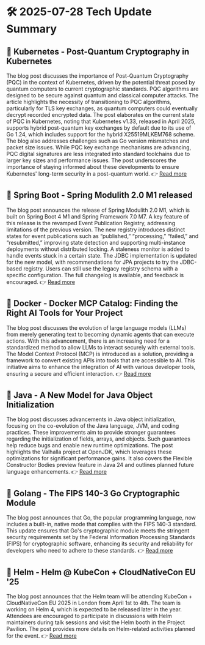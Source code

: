 # 🛠️ 2025-07-28 Tech Update Summary

## 🔹 Kubernetes - Post-Quantum Cryptography in Kubernetes
The blog post discusses the importance of Post-Quantum Cryptography (PQC) in the context of Kubernetes, driven by the potential threat posed by quantum computers to current cryptographic standards. PQC algorithms are designed to be secure against quantum and classical computer attacks. The article highlights the necessity of transitioning to PQC algorithms, particularly for TLS key exchanges, as quantum computers could eventually decrypt recorded encrypted data. The post elaborates on the current state of PQC in Kubernetes, noting that Kubernetes v1.33, released in April 2025, supports hybrid post-quantum key exchanges by default due to its use of Go 1.24, which includes support for the hybrid X25519MLKEM768 scheme. The blog also addresses challenges such as Go version mismatches and packet size issues. While PQC key exchange mechanisms are advancing, PQC digital signatures are less integrated into standard toolchains due to larger key sizes and performance issues. The post underscores the importance of staying informed about these developments to ensure Kubernetes' long-term security in a post-quantum world.
👉 [Read more](https://kubernetes.io/blog/2025/07/18/pqc-in-k8s/)

## 🔹 Spring Boot - Spring Modulith 2.0 M1 released
The blog post announces the release of Spring Modulith 2.0 M1, which is built on Spring Boot 4 M1 and Spring Framework 7.0 M7. A key feature of this release is the revamped Event Publication Registry, addressing limitations of the previous version. The new registry introduces distinct states for event publications such as “published,” “processing,” “failed,” and “resubmitted,” improving state detection and supporting multi-instance deployments without distributed locking. A staleness monitor is added to handle events stuck in a certain state. The JDBC implementation is updated for the new model, with recommendations for JPA projects to try the JDBC-based registry. Users can still use the legacy registry schema with a specific configuration. The full changelog is available, and feedback is encouraged.
👉 [Read more](https://spring.io/blog/2025/07/26/spring-modulith-2-0-M1-released)

## 🔹 Docker - Docker MCP Catalog: Finding the Right AI Tools for Your Project
The blog post discusses the evolution of large language models (LLMs) from merely generating text to becoming dynamic agents that can execute actions. With this advancement, there is an increasing need for a standardized method to allow LLMs to interact securely with external tools. The Model Context Protocol (MCP) is introduced as a solution, providing a framework to convert existing APIs into tools that are accessible to AI. This initiative aims to enhance the integration of AI with various developer tools, ensuring a secure and efficient interaction.
👉 [Read more](https://www.docker.com/blog/finding-the-right-ai-developer-tools-mcp-catalog/)

## 🔹 Java - A New Model for Java Object Initialization
The blog post discusses advancements in Java object initialization, focusing on the co-evolution of the Java language, JVM, and coding practices. These improvements aim to provide stronger guarantees regarding the initialization of fields, arrays, and objects. Such guarantees help reduce bugs and enable new runtime optimizations. The post highlights the Valhalla project at OpenJDK, which leverages these optimizations for significant performance gains. It also covers the Flexible Constructor Bodies preview feature in Java 24 and outlines planned future language enhancements.
👉 [Read more](https://inside.java/2025/07/27/javaone-object-initialization/)

## 🔹 Golang - The FIPS 140-3 Go Cryptographic Module
The blog post announces that Go, the popular programming language, now includes a built-in, native mode that complies with the FIPS 140-3 standard. This update ensures that Go's cryptographic module meets the stringent security requirements set by the Federal Information Processing Standards (FIPS) for cryptographic software, enhancing its security and reliability for developers who need to adhere to these standards.
👉 [Read more](https://go.dev/blog/fips140)

## 🔹 Helm - Helm @ KubeCon + CloudNativeCon EU '25
The blog post announces that the Helm team will be attending KubeCon + CloudNativeCon EU 2025 in London from April 1st to 4th. The team is working on Helm 4, which is expected to be released later in the year. Attendees are encouraged to participate in discussions with Helm maintainers during talk sessions and visit the Helm booth in the Project Pavilion. The post provides more details on Helm-related activities planned for the event.
👉 [Read more](https://helm.sh/blog/helm-at-kubecon-eu-25/)

